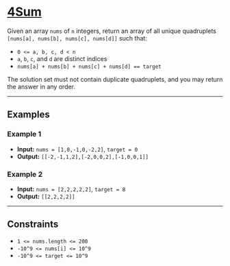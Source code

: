 # [4Sum](https://leetcode.com/problems/4sum/description/)

Given an array `nums` of `n` integers, return an array of all unique quadruplets `[nums[a], nums[b], nums[c], nums[d]]` such that:

- `0 <= a, b, c, d < n`
- `a`, `b`, `c`, and `d` are distinct indices
- `nums[a] + nums[b] + nums[c] + nums[d] == target`

The solution set must not contain duplicate quadruplets, and you may return the answer in any order.

---

## Examples

### Example 1
- **Input:** `nums = [1,0,-1,0,-2,2]`, `target = 0`
- **Output:** `[[-2,-1,1,2],[-2,0,0,2],[-1,0,0,1]]`

### Example 2
- **Input:** `nums = [2,2,2,2,2]`, `target = 8`
- **Output:** `[[2,2,2,2]]`

---

## Constraints
- `1 <= nums.length <= 200`
- `-10^9 <= nums[i] <= 10^9`
- `-10^9 <= target <= 10^9`
